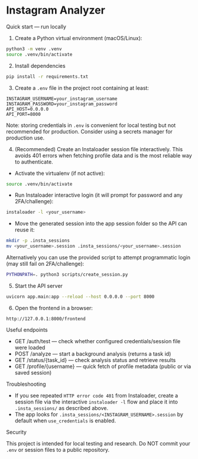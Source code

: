 Instagram Analyzer
==================

Quick start — run locally

1) Create a Python virtual environment (macOS/Linux):

```bash
python3 -m venv .venv
source .venv/bin/activate
```

2) Install dependencies

```bash
pip install -r requirements.txt
```

3) Create a `.env` file in the project root containing at least:

```properties
INSTAGRAM_USERNAME=your_instagram_username
INSTAGRAM_PASSWORD=your_instagram_password
API_HOST=0.0.0.0
API_PORT=8000
```

Note: storing credentials in `.env` is convenient for local testing but not recommended for production. Consider using a secrets manager for production use.

4) (Recommended) Create an Instaloader session file interactively. This avoids 401 errors when fetching profile data and is the most reliable way to authenticate.

- Activate the virtualenv (if not active):

```bash
source .venv/bin/activate
```

- Run Instaloader interactive login (it will prompt for password and any 2FA/challenge):

```bash
instaloader -l <your_username>
```

- Move the generated session into the app session folder so the API can reuse it:

```bash
mkdir -p .insta_sessions
mv <your_username>.session .insta_sessions/<your_username>.session
```

Alternatively you can use the provided script to attempt programmatic login (may still fail on 2FA/challenge):

```bash
PYTHONPATH=. python3 scripts/create_session.py
```

5) Start the API server

```bash
uvicorn app.main:app --reload --host 0.0.0.0 --port 8000
```

6) Open the frontend in a browser:

```
http://127.0.0.1:8000/frontend
```

Useful endpoints

- GET /auth/test — check whether configured credentials/session file were loaded
- POST /analyze — start a background analysis (returns a task id)
- GET /status/{task_id} — check analysis status and retrieve results
- GET /profile/{username} — quick fetch of profile metadata (public or via saved session)

Troubleshooting

- If you see repeated `HTTP error code 401` from Instaloader, create a session file via the interactive `instaloader -l` flow and place it into `.insta_sessions/` as described above.
- The app looks for `.insta_sessions/<INSTAGRAM_USERNAME>.session` by default when `use_credentials` is enabled.

Security

This project is intended for local testing and research. Do NOT commit your `.env` or session files to a public repository.
